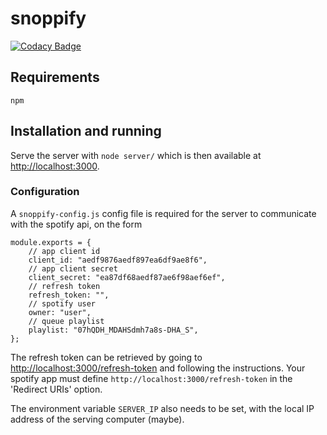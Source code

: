 # snoppify

[![Codacy Badge](https://api.codacy.com/project/badge/Grade/d35cacd7e21445479f1a1b838a4334c4)](https://app.codacy.com/app/mold/snoppify?utm_source=github.com&utm_medium=referral&utm_content=mold/snoppify&utm_campaign=Badge_Grade_Settings)

## Requirements
`npm`

## Installation and running
Serve the server with `node server/` which is then available at [http://localhost:3000](http://localhost:3000).

### Configuration
A `snoppify-config.js` config file is required for the server to communicate with the spotify api, on the form

```
module.exports = {
    // app client id
    client_id: "aedf9876aedf897ea6df9ae8f6",
    // app client secret
    client_secret: "ea87df68aedf87ae6f98aef6ef",
    // refresh token
    refresh_token: "",
    // spotify user
    owner: "user",
    // queue playlist
    playlist: "07hQDH_MDAHSdmh7a8s-DHA_S",
};
```

The refresh token can be retrieved by going to [http://localhost:3000/refresh-token](http://localhost:3000/refresh-token) and following the instructions. Your spotify app must define `http://localhost:3000/refresh-token` in the 'Redirect URIs' option.

The environment variable `SERVER_IP` also needs to be set, with the local IP address of the serving computer (maybe).
